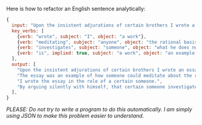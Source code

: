 


Here is how to refactor an English sentence analytically:

```js
{
  input: "Upon the insistent adjurations of certain brothers I wrote a work — as an example of meditating about the rational basis of faith — in the role of someone who by arguing silently with himself investigates what he does not yet know.",
  key_verbs: [
    {verb: "wrote", subject: "I", object: "a work"},
    {verb: "meditating", subject: "anyone", object: "the rational basis of faith"},
    {verb: "investigates", subject: "someone", object: "what he does not yet know"},
    {verb: "is", implied: true, subject: "a work", object: "an example of meditating about the rational basis of faith"},
  ],
  output: [
    "Upon the insistent adjurations of certain brothers I wrote an essay.",
    "The essay was an example of how someone could meditate about the rational basis of faith.",
    "I wrote the essay in the role of a certain someone.",
    "By arguing silently with himself, that certain someone investigates what he does not yet know.",
  ],
}
```

*PLEASE: Do not try to write a program to do this automatically. I am simply using JSON to make this problem easier to understand.*

